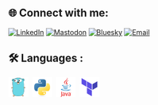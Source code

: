 ## 🌐 Connect with me:
[![LinkedIn](https://custom-icon-badges.demolab.com/badge/LinkedIn-blue?style=for-the-badge&logo=linkedin-white&logoColor=white)](https://www.linkedin.com/in/oalizada/)
[![Mastodon](https://img.shields.io/badge/-Mastodon-6364FF?style=for-the-badge&logo=mastodon&logoColor=white)](https://mastodon.world/@oktant)
[![Bluesky](https://img.shields.io/badge/-Bluesky-1DA1F2?style=for-the-badge&logo=bluesky&logoColor=white)](https://bsky.app/profile/oktant.bsky.social)
[![Email](https://img.shields.io/badge/-Email-D14836?style=for-the-badge&logo=gmail&logoColor=white)](mailto:dev@alizada.net)



## :hammer_and_wrench: Languages :
<div>
<img src="https://github.com/devicons/devicon/blob/master/icons/go/go-original.svg" title="Go" alt="Go" width="40" height="40"/>&nbsp;
<img src="https://github.com/devicons/devicon/blob/master/icons/python/python-original.svg" title="Python" alt="Python" width="40" height="40"/>&nbsp;
<img src="https://github.com/devicons/devicon/blob/master/icons/java/java-original-wordmark.svg" title="Java" alt="Java" width="40" height="40"/>&nbsp;
<img src="https://github.com/devicons/devicon/blob/master/icons/terraform/terraform-original.svg" title="Terraform" alt="Terraform" width="40" height="40"/>&nbsp;
</div>

